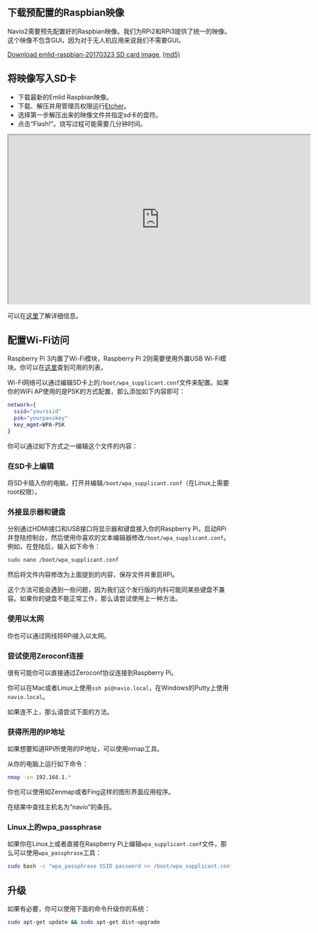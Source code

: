 ## 下载预配置的Raspbian映像

Navio2需要预先配置好的Raspbian映像。我们为RPi2和RPi3提供了统一的映像。这个映像不包含GUI，因为对于无人机应用来说我们不需要GUI。

[Download emlid-raspbian-20170323 SD card image](http://files.emlid.com/images/emlid-raspbian-20170323.img.xz), [(md5)](https://files.emlid.com/images/MD5SUMS)

## 将映像写入SD卡

* 下载最新的Emlid Raspbian映像。
* 下载、解压并用管理员权限运行[Etcher](https://etcher.io/)。
* 选择第一步解压出来的映像文件并指定sd卡的盘符。
* 点击“Flash!”。烧写过程可能需要几分钟时间。

<iframe  title="Emlid manuals" width="680" height="380" src="https://www.youtube.com/embed/i8_TFYWYt_M" allowfullscreen></iframe>

可以在[这里](http://www.raspberrypi.org/documentation/installation/installing-images/)了解详细信息。

## 配置Wi-Fi访问

Raspberry Pi 3内置了Wi-Fi模块，Raspberry Pi 2则需要使用外置USB Wi-Fi模块。你可以在[这里](http://elinux.org/RPi_USB_Wi-Fi_Adapters)查到可用的列表。

Wi-Fi网络可以通过编辑SD卡上的`/boot/wpa_supplicant.conf`文件来配置。如果你的WiFi AP使用的是PSK的方式配置，那么添加如下内容即可：

```bash
network={
  ssid="yourssid"
  psk="yourpasskey"
  key_mgmt=WPA-PSK
}
```

你可以通过如下方式之一编辑这个文件的内容：

### 在SD卡上编辑

将SD卡插入你的电脑，打开并编辑`/boot/wpa_supplicant.conf`（在Linux上需要root权限）。

### 外接显示器和键盘

分别通过HDMI接口和USB接口将显示器和键盘接入你的Raspberry Pi，启动RPi并登陆控制台，然后使用你喜欢的文本编辑器修改`/boot/wpa_supplicant.conf`。例如，在登陆后，输入如下命令：

```bash
sudo nano /boot/wpa_supplicant.conf
```

然后将文件内容修改为上面提到的内容，保存文件并重启RPi。

这个方法可能会遇到一些问题，因为我们这个发行版的内科可能同某些键盘不兼容。如果你的键盘不能正常工作，那么请尝试使用上一种方法。

### 使用以太网

你也可以通过网线将RPi接入以太网。

### 尝试使用Zeroconf连接

很有可能你可以直接通过Zeroconf协议连接到Raspberry Pi。

你可以在Mac或者Linux上使用`ssh pi@navio.local`，在Windows的Putty上使用`navio.local`。

如果连不上，那么请尝试下面的方法。

### 获得所用的IP地址

如果想要知道RPi所使用的IP地址，可以使用nmap工具。

从你的电脑上运行如下命令：

```bash
nmap -sn 192.168.1.*
```

你也可以使用如Zenmap或者Fing这样的图形界面应用程序。

在结果中查找主机名为”navio”的条目。

### Linux上的wpa_passphrase

如果你在Linux上或者直接在Raspberry Pi上编辑`wpa_supplicant.conf`文件，那么可以使用`wpa_passphrase`工具：

```bash
sudo bash -c "wpa_passphrase SSID password >> /boot/wpa_supplicant.conf"
```

## 升级

如果有必要，你可以使用下面的命令升级你的系统：

```bash
sudo apt-get update && sudo apt-get dist-upgrade
```
